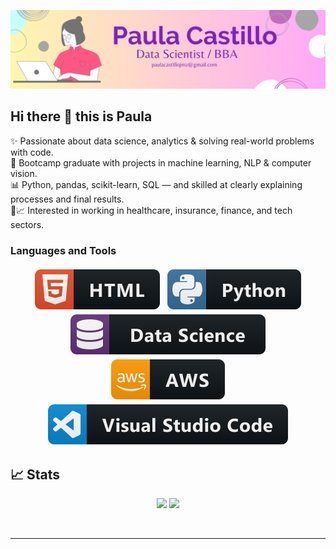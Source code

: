 <!--Banner-->
![paulicstj Banner Image](https://github.com/paulicstj/paulicstj/blob/main/Magenta%20Moderna%20Aula%20Virtual%20Google%20Classroom%20Header.png)


</div>


<!--Start Intro-->      
## Hi there 👋 this is Paula

✨ Passionate about data science, analytics & solving real-world problems with code.  
🧠 Bootcamp graduate with projects in machine learning, NLP & computer vision.  
📊 Python, pandas, scikit-learn, SQL — and skilled at clearly explaining processes and final results.  
🏥📈 Interested in working in healthcare, insurance, finance, and tech sectors.  

<!--End Intro-->
 

### Languages and Tools

<p align="center">
  <!-- For more icons please follow  https://github.com/MikeCodesDotNET/ColoredBadges -->
  <img src="https://raw.githubusercontent.com/8bithemant/8bithemant/master/svg/dev/languages/html.svg" alt="html" style="vertical-align:top; margin:4px">    

  <img src="https://raw.githubusercontent.com/8bithemant/8bithemant/master/svg/dev/languages/python.svg" alt="python" style="vertical-align:top; margin:4px">
  <img src="https://raw.githubusercontent.com/8bithemant/8bithemant/master/svg/dev/misc/datascience.svg" alt="datascience" style="vertical-align:top; margin:4px">
  <img src="https://raw.githubusercontent.com/8bithemant/8bithemant/master/svg/dev/services/aws.svg" alt="aws" style="vertical-align:top; margin:4px">
  <img src="https://raw.githubusercontent.com/8bithemant/8bithemant/master/svg/dev/tools/visualstudio_code.svg" alt="vscode" style="vertical-align:top; margin:4px">
</p>



## 📈 Stats

<p align="center">

  <img width="48%" src="https://github-readme-stats.vercel.app/api?username=paulicstj&show_icons=true&theme=dracula" />
  <img width="48%" src="https://github-readme-streak-stats.herokuapp.com/?user=paulicstj&theme=dracula" />
</p>

<br>


-----
